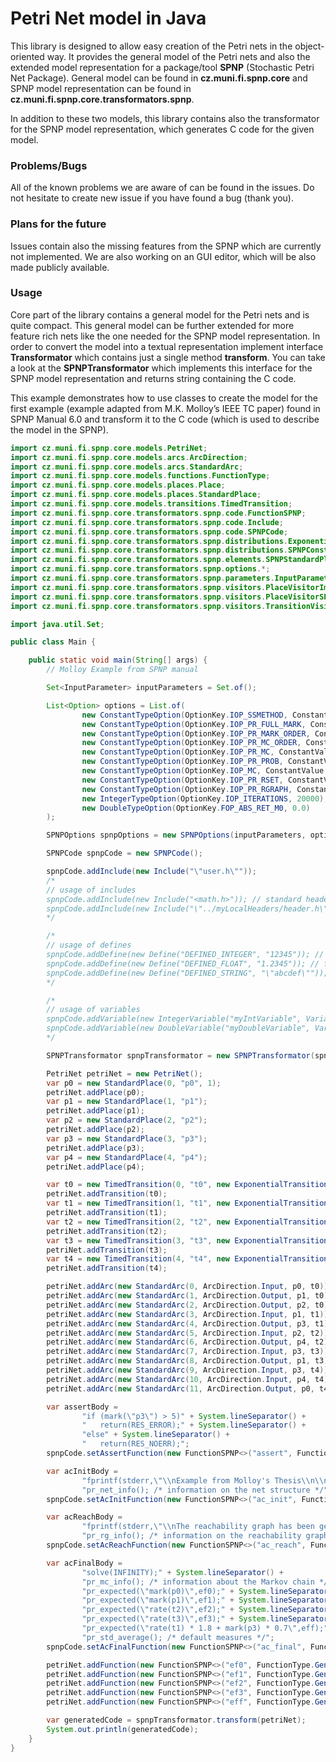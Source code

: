 # Petri Net model in Java

This library is designed to allow easy creation of the Petri nets in the object-oriented way. It provides the general model of the Petri nets and also the extended model representation for a package/tool **SPNP** (Stochastic Petri Net Package). General model can be found in **cz.muni.fi.spnp.core** and SPNP model representation can be found in **cz.muni.fi.spnp.core.transformators.spnp**.

In addition to these two models, this library contains also the transformator for the SPNP model representation, which generates C code for the given model.

### Problems/Bugs

All of the known problems we are aware of can be found in the issues. Do not hesitate to create new issue if you have found a bug (thank you).

### Plans for the future

Issues contain also the missing features from the SPNP which are currently not implemented. We are also working on an GUI editor, which will be also made publicly available.

### Usage

Core part of the library contains a general model for the Petri nets and is quite compact. This general model can be further extended for more feature rich nets like the one needed for the SPNP model representation. In order to convert the model into a textual representation implement interface **Transformator** which contains just a single method **transform**. You can take a look at the **SPNPTransformator** which implements this interface for the SPNP model representation and returns string containing the C code.

This example demonstrates how to use classes to create the model for the first example (example adapted from M.K. Molloy’s IEEE TC paper) found in SPNP Manual 6.0 and transform it to the C code (which is used to describe the model in the SPNP).

```java
import cz.muni.fi.spnp.core.models.PetriNet;
import cz.muni.fi.spnp.core.models.arcs.ArcDirection;
import cz.muni.fi.spnp.core.models.arcs.StandardArc;
import cz.muni.fi.spnp.core.models.functions.FunctionType;
import cz.muni.fi.spnp.core.models.places.Place;
import cz.muni.fi.spnp.core.models.places.StandardPlace;
import cz.muni.fi.spnp.core.models.transitions.TimedTransition;
import cz.muni.fi.spnp.core.transformators.spnp.code.FunctionSPNP;
import cz.muni.fi.spnp.core.transformators.spnp.code.Include;
import cz.muni.fi.spnp.core.transformators.spnp.code.SPNPCode;
import cz.muni.fi.spnp.core.transformators.spnp.distributions.ExponentialTransitionDistribution;
import cz.muni.fi.spnp.core.transformators.spnp.distributions.SPNPConstantTransitionDistribution;
import cz.muni.fi.spnp.core.transformators.spnp.elements.SPNPStandardPlace;
import cz.muni.fi.spnp.core.transformators.spnp.options.*;
import cz.muni.fi.spnp.core.transformators.spnp.parameters.InputParameter;
import cz.muni.fi.spnp.core.transformators.spnp.visitors.PlaceVisitorImpl;
import cz.muni.fi.spnp.core.transformators.spnp.visitors.PlaceVisitorSPNP;
import cz.muni.fi.spnp.core.transformators.spnp.visitors.TransitionVisitorImpl;

import java.util.Set;

public class Main {

    public static void main(String[] args) {
        // Molloy Example from SPNP manual

        Set<InputParameter> inputParameters = Set.of();

        List<Option> options = List.of(
                new ConstantTypeOption(OptionKey.IOP_SSMETHOD, ConstantValue.VAL_GASEI),
                new ConstantTypeOption(OptionKey.IOP_PR_FULL_MARK, ConstantValue.VAL_YES),
                new ConstantTypeOption(OptionKey.IOP_PR_MARK_ORDER, ConstantValue.VAL_CANONIC),
                new ConstantTypeOption(OptionKey.IOP_PR_MC_ORDER, ConstantValue.VAL_TOFROM),
                new ConstantTypeOption(OptionKey.IOP_PR_MC, ConstantValue.VAL_YES),
                new ConstantTypeOption(OptionKey.IOP_PR_PROB, ConstantValue.VAL_YES),
                new ConstantTypeOption(OptionKey.IOP_MC, ConstantValue.VAL_CTMC),
                new ConstantTypeOption(OptionKey.IOP_PR_RSET, ConstantValue.VAL_YES),
                new ConstantTypeOption(OptionKey.IOP_PR_RGRAPH, ConstantValue.VAL_YES),
                new IntegerTypeOption(OptionKey.IOP_ITERATIONS, 20000),
                new DoubleTypeOption(OptionKey.FOP_ABS_RET_M0, 0.0)
        );

        SPNPOptions spnpOptions = new SPNPOptions(inputParameters, options);

        SPNPCode spnpCode = new SPNPCode();

        spnpCode.addInclude(new Include("\"user.h\""));
        /*
        // usage of includes
        spnpCode.addInclude(new Include("<math.h>")); // standard header
        spnpCode.addInclude(new Include("\"../myLocalHeaders/header.h\"")); // local header
        */

        /*
        // usage of defines
        spnpCode.addDefine(new Define("DEFINED_INTEGER", "12345")); // integer value
        spnpCode.addDefine(new Define("DEFINED_FLOAT", "1.2345")); // floating point value
        spnpCode.addDefine(new Define("DEFINED_STRING", "\"abcdef\"")); // string value
        */

        /*
        // usage of variables
        spnpCode.addVariable(new IntegerVariable("myIntVariable", VariableType.Global, 123)); // global variable
        spnpCode.addVariable(new DoubleVariable("myDoubleVariable", VariableType.Parameter, 1.23)); // parameter variable
        */

        SPNPTransformator spnpTransformator = new SPNPTransformator(spnpCode, spnpOptions);

        PetriNet petriNet = new PetriNet();
        var p0 = new StandardPlace(0, "p0", 1);
        petriNet.addPlace(p0);
        var p1 = new StandardPlace(1, "p1");
        petriNet.addPlace(p1);
        var p2 = new StandardPlace(2, "p2");
        petriNet.addPlace(p2);
        var p3 = new StandardPlace(3, "p3");
        petriNet.addPlace(p3);
        var p4 = new StandardPlace(4, "p4");
        petriNet.addPlace(p4);

        var t0 = new TimedTransition(0, "t0", new ExponentialTransitionDistribution(1.0));
        petriNet.addTransition(t0);
        var t1 = new TimedTransition(1, "t1", new ExponentialTransitionDistribution(3.0));
        petriNet.addTransition(t1);
        var t2 = new TimedTransition(2, "t2", new ExponentialTransitionDistribution(7.0));
        petriNet.addTransition(t2);
        var t3 = new TimedTransition(3, "t3", new ExponentialTransitionDistribution(9.0));
        petriNet.addTransition(t3);
        var t4 = new TimedTransition(4, "t4", new ExponentialTransitionDistribution(5.0));
        petriNet.addTransition(t4);

        petriNet.addArc(new StandardArc(0, ArcDirection.Input, p0, t0));
        petriNet.addArc(new StandardArc(1, ArcDirection.Output, p1, t0));
        petriNet.addArc(new StandardArc(2, ArcDirection.Output, p2, t0));
        petriNet.addArc(new StandardArc(3, ArcDirection.Input, p1, t1));
        petriNet.addArc(new StandardArc(4, ArcDirection.Output, p3, t1));
        petriNet.addArc(new StandardArc(5, ArcDirection.Input, p2, t2));
        petriNet.addArc(new StandardArc(6, ArcDirection.Output, p4, t2));
        petriNet.addArc(new StandardArc(7, ArcDirection.Input, p3, t3));
        petriNet.addArc(new StandardArc(8, ArcDirection.Output, p1, t3));
        petriNet.addArc(new StandardArc(9, ArcDirection.Input, p3, t4));
        petriNet.addArc(new StandardArc(10, ArcDirection.Input, p4, t4));
        petriNet.addArc(new StandardArc(11, ArcDirection.Output, p0, t4));

        var assertBody =
                "if (mark(\"p3\") > 5)" + System.lineSeparator() +
                "   return(RES_ERROR);" + System.lineSeparator() +
                "else" + System.lineSeparator() +
                "   return(RES_NOERR);";
        spnpCode.setAssertFunction(new FunctionSPNP<>("assert", FunctionType.Other, assertBody, Integer.class));

        var acInitBody =
                "fprintf(stderr,\"\\nExample from Molloy's Thesis\\n\\n\");" + System.lineSeparator() +
                "pr_net_info(); /* information on the net structure */";
        spnpCode.setAcInitFunction(new FunctionSPNP<>("ac_init", FunctionType.Other, acInitBody, Void.class));

        var acReachBody =
                "fprintf(stderr,\"\\nThe reachability graph has been generated\\n\\n\");" + System.lineSeparator() +
                "pr_rg_info(); /* information on the reachability graph */";
        spnpCode.setAcReachFunction(new FunctionSPNP<>("ac_reach", FunctionType.Other, acReachBody, Void.class));

        var acFinalBody =
                "solve(INFINITY);" + System.lineSeparator() +
                "pr_mc_info(); /* information about the Markov chain */" + System.lineSeparator() +
                "pr_expected(\"mark(p0)\",ef0);" + System.lineSeparator() +
                "pr_expected(\"mark(p1)\",ef1);" + System.lineSeparator() +
                "pr_expected(\"rate(t2)\",ef2);" + System.lineSeparator() +
                "pr_expected(\"rate(t3)\",ef3);" + System.lineSeparator() +
                "pr_expected(\"rate(t1) * 1.8 + mark(p3) * 0.7\",eff);" + System.lineSeparator() +
                "pr_std_average(); /* default measures */";
        spnpCode.setAcFinalFunction(new FunctionSPNP<>("ac_final", FunctionType.Other, acFinalBody, Void.class));

        petriNet.addFunction(new FunctionSPNP<>("ef0", FunctionType.Generic, "return((double)mark(\"p0\"));", Double.class));
        petriNet.addFunction(new FunctionSPNP<>("ef1", FunctionType.Generic, "return((double)mark(\"p1\"));", Double.class));
        petriNet.addFunction(new FunctionSPNP<>("ef2", FunctionType.Generic, "return(rate(\"t2\"));", Double.class));
        petriNet.addFunction(new FunctionSPNP<>("ef3", FunctionType.Generic, "return(rate(\"t3\"));", Double.class));
        petriNet.addFunction(new FunctionSPNP<>("eff", FunctionType.Generic, "return(rate(\"t1\") * 1.8 + (double)mark(\"p3\") * 0.7);", Double.class));

        var generatedCode = spnpTransformator.transform(petriNet);
        System.out.println(generatedCode);
    }
}
```
